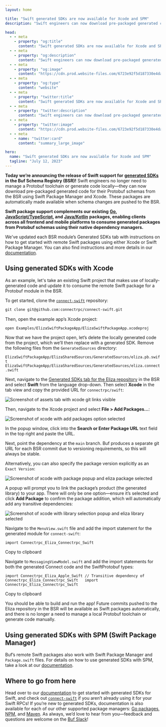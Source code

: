 ```yaml
---
layout: home

title: "Swift generated SDKs are now available for Xcode and SPM"
description: "Swift engineers can now download pre-packaged generated code for their Protobuf schemas from the BSR using Xcode and Swift Package Manager."

head:
  - - meta
    - property: "og:title"
      content: "Swift generated SDKs are now available for Xcode and SPM"
  - - meta
    - property: "og:description"
      content: "Swift engineers can now download pre-packaged generated code for their Protobuf schemas from the BSR using Xcode and Swift Package Manager."
  - - meta
    - property: "og:image"
      content: "https://cdn.prod.website-files.com/6723e92f5d187330e4da8144/6750cc3014882ab5f207ce89_Swift%20SDKs.png"
  - - meta
    - property: "og:type"
      content: "website"
  - - meta
    - property: "twitter:title"
      content: "Swift generated SDKs are now available for Xcode and SPM"
  - - meta
    - property: "twitter:description"
      content: "Swift engineers can now download pre-packaged generated code for their Protobuf schemas from the BSR using Xcode and Swift Package Manager."
  - - meta
    - property: "twitter:image"
      content: "https://cdn.prod.website-files.com/6723e92f5d187330e4da8144/6750cc3014882ab5f207ce89_Swift%20SDKs.png"
  - - meta
    - name: "twitter:card"
      content: "summary_large_image"

hero:
  name: "Swift generated SDKs are now available for Xcode and SPM"
  tagline: "July 12, 2023"
---
```


**Today we’re announcing the release of Swift support for** [**generated SDKs**](/docs/bsr/generated-sdks/swift/index.md) **in the Buf Schema Registry (BSR)!** Swift engineers no longer need to manage a Protobuf toolchain or generate code locally—they can now download pre-packaged generated code for their Protobuf schemas from the BSR using Swift Package Manager and Xcode. These packages are automatically made available when schema changes are pushed to the BSR.

**Swift package support complements our existing** [**Go**](/docs/bsr/generated-sdks/go/index.md)**,** [**JavaScript/TypeScript**](/docs/bsr/generated-sdks/npm/index.md)**, and** [**Java/Kotlin**](/docs/bsr/generated-sdks/maven/index.md) **packages, enabling clients across all frontend and mobile platforms to consume generated packages from Protobuf schemas using their native dependency managers.**

We've updated each BSR module’s Generated SDKs tab with instructions on how to get started with remote Swift packages using either Xcode or Swift Package Manager. You can also find instructions and more details in our [documentation](/docs/bsr/generated-sdks/swift/index.md).

## Using generated SDKs with Xcode

As an example, let's take an existing Swift project that makes use of locally-generated code and update it to consume the remote Swift package for a Protobuf module in the BSR.

To get started, clone the [`connect-swift`](https://github.com/connectrpc/connect-swift) repository:

```protobuf
git clone git@github.com:connectrpc/connect-swift.git
```

Then, open the example app’s Xcode project:

```protobuf
open Examples/ElizaSwiftPackageApp/ElizaSwiftPackageApp.xcodeproj
```

Now that we have the project open, let’s delete the locally generated code from the project, which we’ll then replace with a generated SDK. Remove the following files from the `GeneratedSources` directory:

`ElizaSwiftPackageApp/ElizaSharedSources/GeneratedSources/eliza.pb.swift   ElizaSwiftPackageApp/ElizaSharedSources/GeneratedSources/eliza.connect.swift   `

Next, navigate to the [Generated SDKs tab for the Eliza repository](https://buf.build/connectrpc/eliza/sdks) in the BSR and select **Swift** from the language drop-down. Then select **Xcode** in the tab view and copy the provided URL for `connectrpc/swift`:

![Screenshot of assets tab with xcode git links visible](https://cdn.prod.website-files.com/6723e92f5d187330e4da8144/6747a20bbb58e402d94a04df_xcode-git-links-CIY7EC3A.png)

Then, navigate to the Xcode project and select **File > Add Packages...**:

![Screenshot of xcode with add packages option selected](https://cdn.prod.website-files.com/6723e92f5d187330e4da8144/6747a20bb03e1f496d6cb674_xcode-add-packages-CQAI2CT5.png)

In the popup window, click into the **Search or Enter Package URL** text field in the top right and paste the URL.

Next, point the dependency at the `main` branch. Buf produces a separate git URL for each BSR commit due to versioning requirements, so this will always be stable.

Alternatively, you can also specify the package version explicitly as an `Exact Version`:

![Screenshot of xcode with package popup and eliza package selected](https://cdn.prod.website-files.com/6723e92f5d187330e4da8144/6747a20b512046ff641b86ce_xcode-packages-popup-JV7XAWQ6.png)

A popup will prompt you to link the package’s product (the generated library) to your app. There will only be one option—ensure it’s selected and click **Add Package** to confirm the package addition, which will automatically add any transitive dependencies:

![Screenshot of xcode with library selection popup and eliza library selected](https://cdn.prod.website-files.com/6723e92f5d187330e4da8144/6747a20b2a572b335b5d7451_xcode-library-popup-NQK4TC6V.png)

Navigate to the `MenuView.swift` file and add the import statement for the generated module for `connect-swift`:

`import Connectrpc_Eliza_Connectrpc_Swift   `

Copy to clipboard

Navigate to `MessagingViewModel.swift` and add the import statements for both the generated Connect code and the SwiftProtobuf types:

`import Connectrpc_Eliza_Apple_Swift // Transitive dependency of Connectrpc_Eliza_Connectrpc_Swift   import Connectrpc_Eliza_Connectrpc_Swift   `

Copy to clipboard

You should be able to build and run the app! Future commits pushed to the Eliza repository in the BSR will be available as Swift packages automatically, and there is no longer a need to manage a local Protobuf toolchain or generate code manually.

## Using generated SDKs with SPM (Swift Package Manager)

Buf’s remote Swift packages also work with Swift Package Manager and `Package.swift` files. For details on how to use generated SDKs with SPM, take a look at our [documentation](/docs/bsr/generated-sdks/swift/index.md).

## Where to go from here

Head over to our [documentation](/docs/bsr/generated-sdks/swift/index.md) to get started with generated SDKs for Swift, and check out [`connect-swift`](https://github.com/connectrpc/connect-swift) if you aren’t already using it for your Swift RPCs! If you’re new to generated SDKs, documentation is also available for each of our other supported package managers: [Go packages](/docs/bsr/generated-sdks/go/index.md), [NPM](/docs/bsr/generated-sdks/npm/index.md), and [Maven](/docs/bsr/generated-sdks/maven/index.md). As always, we’d love to hear from you—feedback and questions are welcome on the [Buf Slack](https://buf.build/b/slack/)!
